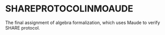 # SHAREPROTOCOLINMOAUDE
The final assignment of algebra formalization, which uses Maude to verify SHARE protocol.
